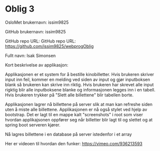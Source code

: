 Oblig 3
=======
OsloMet brukernavn: issim9825

GitHub brukernavn: issim9825

GitHub repo URL: GitHub repo URL: https://github.com/issim9825/webprogOblig


Fullt navn: Isak Simonsen


Kort beskrivelse av applikasjon:

Applikasjonen er et system for å bestille kinobilletter.
Hvis brukeren skriver input inn feil, kommer en melding ved siden av input 
og gjør inputboksen blank så brukeren kan skrive inn riktig.
Hvis brukeren har skrevet alle input rigktig blir alle inputboksene blanke
og informasjonen legges inn i en tabell.
Hvis brukeren trykker på "Slett alle billettene" blir tabellen borte.

Applikasjonen lagrer nå billettene på server slik at man kan refreshe siden uten å miste alle billettene.
Applikasjonen er nå også stylet ved hjelp av bootstrap.
Det er lagt til en mappe kalt "screenshots" i root som viser hvordan applikajsonen oppfører seg når billetter blir 
lagt til og slettet og at spring boot serveren kjører.


Nå lagres billettene i en database på server istedenfor i et array

Her er videoen til hvordan den funker:
https://vimeo.com/936213593
